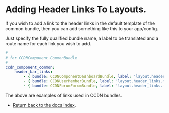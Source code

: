Adding Header Links To Layouts.
===============================

If you wish to add a link to the header links in the default template of the common bundle, then you can  add something like this to your app/config.

Just specify the fully qualified bundle name, a label to be translated and a route name for each link you wish to add.

``` yml
#
# for CCDNComponent CommonBundle
#
ccdn_component_common:
    header_bar_links:
        - { bundle: CCDNComponentDashboardBundle, label: 'layout.header_links.dashboard', route: 'ccdn_component_dashboard_index' }
        - { bundle: CCDNUserMemberBundle, label: 'layout.header_links.members', route: 'ccdn_user_member_index'}
        - { bundle: CCDNForumForumBundle, label: 'layout.header_links.forum', route: ccdn_forum_forum_index }
```

The above are examples of links used in CCDN bundles.

- [Return back to the docs index](index.md).
